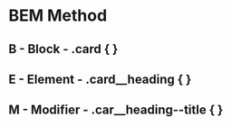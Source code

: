 # BEM Method
## B - Block - .card { }
## E - Element - .card__heading { }
## M - Modifier - .car__heading--title { }
